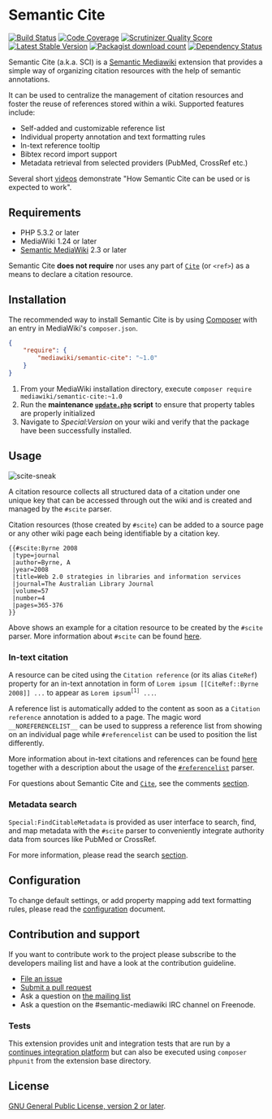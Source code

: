 # Semantic Cite

[![Build Status](https://secure.travis-ci.org/SemanticMediaWiki/SemanticCite.svg?branch=master)](http://travis-ci.org/SemanticMediaWiki/SemanticCite)
[![Code Coverage](https://scrutinizer-ci.com/g/SemanticMediaWiki/SemanticCite/badges/coverage.png?s=f3501ede0bcc98824aa51501eb3647ecf71218c0)](https://scrutinizer-ci.com/g/SemanticMediaWiki/SemanticCite/)
[![Scrutinizer Quality Score](https://scrutinizer-ci.com/g/SemanticMediaWiki/SemanticCite/badges/quality-score.png?s=d9aac7e68e6554f95b0a89608cbc36985429d819)](https://scrutinizer-ci.com/g/SemanticMediaWiki/SemanticCite/)
[![Latest Stable Version](https://poser.pugx.org/mediawiki/semantic-cite/version.png)](https://packagist.org/packages/mediawiki/semantic-cite)
[![Packagist download count](https://poser.pugx.org/mediawiki/semantic-cite/d/total.png)](https://packagist.org/packages/mediawiki/semantic-cite)
[![Dependency Status](https://www.versioneye.com/php/mediawiki:semantic-cite/badge.png)](https://www.versioneye.com/php/mediawiki:semantic-cite)

Semantic Cite (a.k.a. SCI) is a [Semantic Mediawiki][smw] extension that provides a simple
way of organizing citation resources with the help of semantic annotations.

It can be used to centralize the management of citation resources and foster the
reuse of references stored within a wiki. Supported features include:

- Self-added and customizable reference list
- Individual property annotation and text formatting rules
- In-text reference tooltip
- Bibtex record import support
- Metadata retrieval from selected providers (PubMed, CrossRef etc.)

Several short [videos](https://www.youtube.com/playlist?list=PLIJ9eX-UsA5eI_YFdn6HeO2Dcta4CrPzX) demonstrate
"How Semantic Cite can be used or is expected to work".

## Requirements

- PHP 5.3.2 or later
- MediaWiki 1.24 or later
- [Semantic MediaWiki][smw] 2.3 or later

Semantic Cite **does not require** nor uses any part of [`Cite`][mw-cite] (or `<ref>`)
as a means to declare a citation resource.

## Installation

The recommended way to install Semantic Cite is by using [Composer][composer] with an entry in MediaWiki's `composer.json`.

```json
{
	"require": {
		"mediawiki/semantic-cite": "~1.0"
	}
}
```
1. From your MediaWiki installation directory, execute
   `composer require mediawiki/semantic-cite:~1.0`
2. Run the **maintenance [`update.php`][mw-update] script** to ensure that property tables
   are properly initialized
3. Navigate to _Special:Version_ on your wiki and verify that the package
   have been successfully installed.

## Usage

![scite-sneak](https://cloud.githubusercontent.com/assets/1245473/8370671/7d8bfeac-1bcb-11e5-9007-79a3d39f70ce.png)

A citation resource collects all structured data of a citation under one unique key that
can be accessed through out the wiki and is created and managed by the `#scite` parser.

Citation resources (those created by `#scite`) can be added to a source page
or any other wiki page each being identifiable by a citation key.

```
{{#scite:Byrne 2008
 |type=journal
 |author=Byrne, A
 |year=2008
 |title=Web 2.0 strategies in libraries and information services
 |journal=The Australian Library Journal
 |volume=57
 |number=4
 |pages=365-376
}}
```

Above shows an example for a citation resource to be created by the `#scite` parser. More
information about `#scite` can be found [here][docs-scite].

### In-text citation

A resource can be cited using the `Citation reference` (or its alias `CiteRef`)
property for an in-text annotation in form of `Lorem ipsum [[CiteRef::Byrne 2008]] ...` to appear as
`Lorem ipsum`<sup>`[1]`</sup>` ...`.

A reference list is automatically added to the content as soon as a `Citation reference`
annotation is added to a page. The magic word `__NOREFERENCELIST__` can be used to suppress
a reference list from showing on an individual page while `#referencelist` can be used to position
the list differently.

More information about in-text citations and references can be found [here][docs-intext] together
with a description about the usage of the [`#referencelist`][docs-referencelist] parser.

For questions about Semantic Cite and [`Cite`][mw-cite], see the comments [section][docs-faq].

### Metadata search

`Special:FindCitableMetadata` is provided as user interface to search, find, and map metadata with the
`#scite` parser to conveniently integrate authority data from sources like PubMed or CrossRef.

For more information, please read the search [section][docs-search].

## Configuration

To change default settings, or add property mapping add text formatting rules, please read the
[configuration][config] document.

## Contribution and support

If you want to contribute work to the project please subscribe to the developers mailing list and
have a look at the contribution guideline.

* [File an issue](https://github.com/SemanticMediaWiki/SemanticCite/issues)
* [Submit a pull request](https://github.com/SemanticMediaWiki/SemanticCite/pulls)
* Ask a question on [the mailing list](https://semantic-mediawiki.org/wiki/Mailing_list)
* Ask a question on the #semantic-mediawiki IRC channel on Freenode.

### Tests

This extension provides unit and integration tests that are run by a [continues integration platform][travis]
but can also be executed using `composer phpunit` from the extension base directory.

## License

[GNU General Public License, version 2 or later][gpl-licence].

[smw]: https://github.com/SemanticMediaWiki/SemanticMediaWiki
[contributors]: https://github.com/SemanticMediaWiki/SemanticCite/graphs/contributors
[travis]: https://travis-ci.org/SemanticMediaWiki/SemanticCite
[gpl-licence]: https://www.gnu.org/copyleft/gpl.html
[composer]: https://getcomposer.org/
[mw-cite]: https://github.com/wikimedia/mediawiki-extensions-Cite
[mw-update]: https://www.mediawiki.org/wiki/Manual:Update.php
[config]: https://github.com/SemanticMediaWiki/SemanticCite/blob/master/CONFIGURATION.md
[docs-faq]: https://github.com/SemanticMediaWiki/SemanticCite/blob/master/docs/08-faq.md
[docs-search]: https://github.com/SemanticMediaWiki/SemanticCite/blob/master/docs/07-metadata-search.md
[docs-scite]: https://github.com/SemanticMediaWiki/SemanticCite/blob/master/docs/04-scite.md
[docs-intext]: https://github.com/SemanticMediaWiki/SemanticCite/blob/master/docs/06-references.md
[docs-referencelist]: https://github.com/SemanticMediaWiki/SemanticCite/blob/master/docs/05-referencelist.md
[remi]: https://github.com/onoi/remi